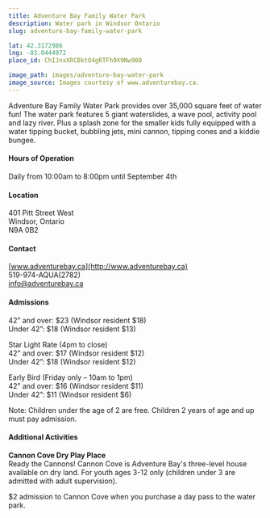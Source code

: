 ```yaml
---
title: Adventure Bay Family Water Park
description: Water park in Windsor Ontario
slug: adventure-bay-family-water-park

lat: 42.3172986
lng: -83.0444972
place_id: ChIJnxXRCBktO4gRTFh9X9Nw908

image_path: images/adventure-bay-water-park
image_source: Images courtesy of www.adventurebay.ca.
---
```


Adventure Bay Family Water Park provides over 35,000 square feet of water fun!  The water park features 5 giant waterslides, a wave pool, activity pool and lazy river.  Plus a  splash zone for the smaller kids fully equipped with a water tipping bucket, bubbling jets, mini cannon, tipping cones and a kiddie bungee.  

#### Hours of Operation
Daily from 10:00am to 8:00pm until September 4th 

#### Location
401 Pitt Street West  
Windsor, Ontario  
N9A 0B2

#### Contact
[www.adventurebay.ca](http://www.adventurebay.ca)  
519-974-AQUA(2782)  
info@adventurebay.ca   

#### Admissions
42” and over: $23 (Windsor resident $18)  
Under 42”: $18 (Windsor resident $13)  

Star Light Rate (4pm to close)  
42” and over: $17 (Windsor resident $12)  
Under 42”: $18 (Windsor resident $12)  

Early Bird (Friday only – 10am to 1pm)  
42” and over: $16 (Windsor resident $11)  
Under 42”: $11 (Windsor resident $6)  
 
Note: Children under the age of 2 are free. Children 2 years of age and up must pay admission.

#### Additional Activities
**Cannon Cove Dry Play Place**  
Ready the Cannons! Cannon Cove is Adventure Bay's three-level house available on dry land. For youth ages 3-12 only (children under 3 are admitted with adult supervision). 

$2 admission to Cannon Cove when you purchase a day pass to the water park. 
